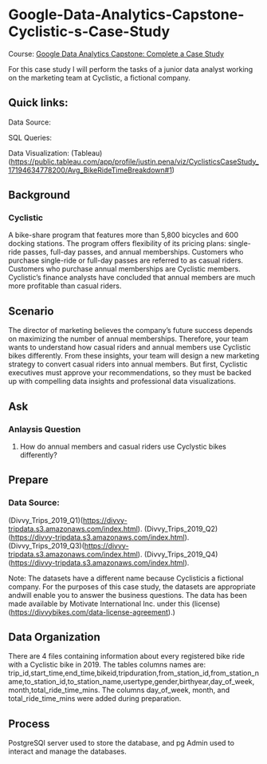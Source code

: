 # Google-Data-Analytics-Capstone-Cyclistic-s-Case-Study
Course: [Google Data Analytics Capstone: Complete a Case Study]((https://www.coursera.org/learn/google-data-analytics-capstone?specialization=google-data-analytics))

For this case study I will perform the tasks of a junior data analyst working on the marketing team at Cyclistic, a fictional company. 

## Quick links:
Data Source:

SQL Queries:

Data Visualization: (Tableau)(https://public.tableau.com/app/profile/justin.pena/viz/CyclisticsCaseStudy_17194634778200/Avg_BikeRideTimeBreakdown#1)

## Background
### Cyclistic
A bike-share program that features more than 5,800 bicycles and 600 docking stations. The program offers flexibility of its pricing plans: single-ride passes, full-day passes, and annual memberships.
Customers who purchase single-ride or full-day passes are referred to as casual riders. Customers who purchase annual memberships are Cyclistic members. Cyclistic’s finance analysts have concluded that annual members are much more profitable
than casual riders.

## Scenario
The director of marketing believes the company’s future success depends on maximizing the number of annual memberships. Therefore, your team wants to understand how casual riders and annual members use Cyclistic bikes differently. From these
insights, your team will design a new marketing strategy to convert casual riders into annual members. But first, Cyclistic executives must approve your recommendations, so they must be backed up with compelling data insights and professional data visualizations.

## Ask
### Anlaysis Question
1. How do annual members and casual riders use Cyclystic bikes differently?

## Prepare
### Data Source: 
(Divvy_Trips_2019_Q1)(https://divvy-tripdata.s3.amazonaws.com/index.html).
(Divvy_Trips_2019_Q2)(https://divvy-tripdata.s3.amazonaws.com/index.html).
(Divvy_Trips_2019_Q3)(https://divvy-tripdata.s3.amazonaws.com/index.html).
(Divvy_Trips_2019_Q4)(https://divvy-tripdata.s3.amazonaws.com/index.html).

Note: The datasets have a different name because Cyclisticis a fictional company. For the purposes of this case study, the datasets are appropriate andwill enable you to answer the business questions. The data has been made available by Motivate International Inc. under this (license)(https://divvybikes.com/data-license-agreement).)

## Data Organization
There are 4 files containing information about every registered bike ride with a Cyclistic bike in 2019. The tables columns names are: trip_id,start_time,end_time,bikeid,tripduration,from_station_id,from_station_name,to_station_id,to_station_name,usertype,gender,birthyear,day_of_week,month,total_ride_time_mins. The columns day_of_week, month, and total_ride_time_mins were added during preparation.

## Process
PostgreSQl server used to store the database, and pg Admin used to interact and manage the databases.
